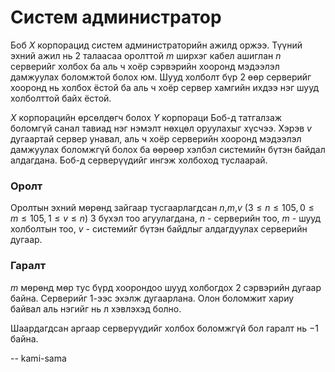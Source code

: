 Систем администратор
====================
Боб $X$ корпорацид систем администраторийн ажилд оржээ. Түүний эхний ажил нь $2$
талаасаа оролттой $m$ ширхэг кабел ашиглан $n$ серверийг холбох ба аль ч хоёр
сэрвэрийн хооронд мэдээлэл дамжуулах боломжтой болох юм. Шууд холболт бүр $2$
өөр серверийг хооронд нь холбох ёстой ба аль ч хоёр сервер хамгийн ихдээ нэг
шууд холболттой байх ёстой.

$X$ корпорацийн өрсөлдөгч болох $Y$ корпораци Боб-д татгалзаж боломгүй санал
тавиад нэг нэмэлт нөхцөл оруулахыг хүсчээ. Хэрэв $v$ дугаартай сервер унавал,
аль ч хоёр серверийн хооронд мэдээлэл дамжуулах боломжгүй болох ба өөрөөр хэлбэл
системийн бүтэн байдал алдагдана. Боб-д серверүүдийг ингэж холбоход туслаарай.


### Оролт
Оролтын эхний мөрөнд зайгаар тусгаарлагдсан $n$,$m$,$v$
($3 ≤ n ≤ 105$, $0 ≤ m ≤ 105$, $1 ≤ v ≤ n$) 3 бүхэл тоо агуулагдана, $n$ - серверийн
тоо, $m$ - шууд холболтын тоо, $v$ - системийг бүтэн байдлыг алдагдуулах
серверийн дугаар.


### Гаралт
$m$ мөрөнд мөр тус бүрд хоорондоо шууд холбогдох $2$ сэрвэрийн дугаар байна.
Серверийг $1$-ээс эхэлж дугаарлана. Олон боломжит хариу байвал аль нэгийг нь л
хэвлэхэд болно.

Шаардагдсан аргаар серверүүдийг холбох боломжгүй бол гаралт нь $-1$ байна.

-- kami-sama
